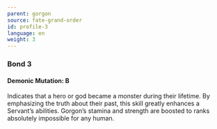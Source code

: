 ```yaml
---
parent: gorgon
source: fate-grand-order
id: profile-3
language: en
weight: 3
---
```


### Bond 3

#### Demonic Mutation: B

Indicates that a hero or god became a monster during their lifetime.
By emphasizing the truth about their past, this skill greatly enhances a Servant’s abilities.
Gorgon’s stamina and strength are boosted to ranks absolutely impossible for any human.
